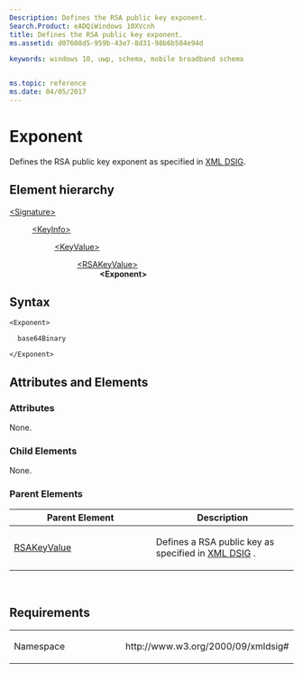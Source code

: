 ```yaml
---
Description: Defines the RSA public key exponent.
Search.Product: eADQiWindows 10XVcnh
title: Defines the RSA public key exponent.
ms.assetid: d07608d5-959b-43e7-8d31-98b6b584e94d

keywords: windows 10, uwp, schema, mobile broadband schema


ms.topic: reference
ms.date: 04/05/2017
---
```


# Exponent


Defines the RSA public key exponent as specified in [XML DSIG](https://www.w3.org/TR/xmldsig-core/).

## Element hierarchy

<dl>
<dt><a href="element-signature.md">&lt;Signature&gt;</a></dt>
<dd>
<dl>
<dt><a href="element-keyinfo.md">&lt;KeyInfo&gt;</a></dt>
<dd>
<dl>
<dt><a href="element-keyvalue.md">&lt;KeyValue&gt;</a></dt>
<dd>
<dl>
<dt><a href="element-rsakeyvalue.md">&lt;RSAKeyValue&gt;</a></dt>
<dd><b>&lt;Exponent&gt;</b></dd>
</dl>
</dd>
</dl>
</dd>
</dl>
</dd>
</dl>

## Syntax

``` syntax
<Exponent>

  base64Binary

</Exponent>
```

## Attributes and Elements


### Attributes

None.

### Child Elements

None.

### Parent Elements

<table>
<colgroup>
<col width="50%" />
<col width="50%" />
</colgroup>
<thead>
<tr class="header">
<th>Parent Element</th>
<th>Description</th>
</tr>
</thead>
<tbody>
<tr class="odd">
<td><a href="element-rsakeyvalue.md">RSAKeyValue</a> </td>
<td><p>Defines a RSA public key as specified in <a href="https://www.w3.org/TR/xmldsig-core/">XML DSIG</a> .</p></td>
</tr>
</tbody>
</table>

 

## Requirements

<table>
<colgroup>
<col width="50%" />
<col width="50%" />
</colgroup>
<tbody>
<tr class="odd">
<td><p>Namespace</p></td>
<td><p>http://www.w3.org/2000/09/xmldsig#</p></td>
</tr>
</tbody>
</table>

 

 



